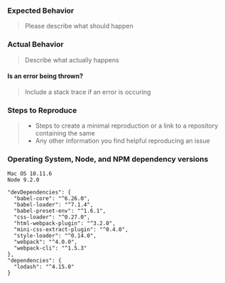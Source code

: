 ### Expected Behavior

> Please describe what should happen

### Actual Behavior

> Describe what actually happens

#### Is an error being thrown?

> Include a stack trace if an error is occuring

### Steps to Reproduce

> - Steps to create a minimal reproduction or a link to a repository containing the same
> - Any other information you find helpful reproducing an issue

### Operating System, Node, and NPM dependency versions

```
Mac OS 10.11.6
Node 9.2.0

"devDependencies": {
  "babel-core": "^6.26.0",
  "babel-loader": "^7.1.4",
  "babel-preset-env": "^1.6.1",
  "css-loader": "^0.27.0",
  "html-webpack-plugin": "^3.2.0",
  "mini-css-extract-plugin": "^0.4.0",
  "style-loader": "^0.14.0",
  "webpack": "^4.0.0",
  "webpack-cli": "^1.5.3"
},
"dependencies": {
  "lodash": "^4.15.0"
}
```
